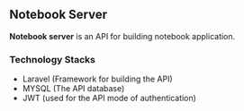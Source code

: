 ## Notebook Server

**Notebook server** is an API for building notebook application.

### Technology Stacks
- Laravel (Framework for building the API)
- MYSQL (The API database)
- JWT (used for the API mode of authentication)